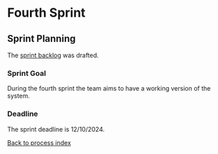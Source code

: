 # Fourth Sprint

## Sprint Planning

The [sprint backlog](fourth_sprint_backlog.md) was drafted.

### Sprint Goal

During the fourth sprint the team aims to have a working version of the system.

### Deadline

The sprint deadline is 12/10/2024.

[Back to process index](../../index.md)
